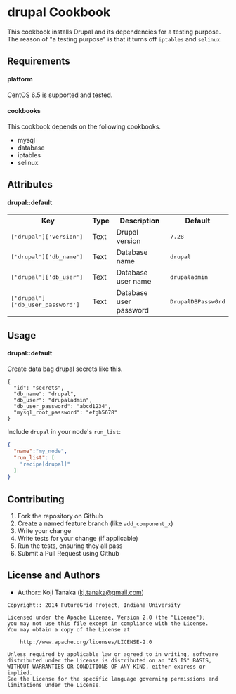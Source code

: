 drupal Cookbook
===============
This cookbook installs Drupal and its dependencies for a testing purpose. The reason of "a testing purpose" is that it turns off `iptables` and `selinux`.

Requirements
------------

#### platform
CentOS 6.5 is supported and tested.

#### cookbooks
This cookbook depends on the following cookbooks.

* mysql
* database
* iptables
* selinux

Attributes
----------

#### drupal::default
<table>
  <tr>
    <th>Key</th>
    <th>Type</th>
    <th>Description</th>
    <th>Default</th>
  </tr>
  <tr>
    <td><tt>['drupal']['version']</tt></td>
    <td>Text</td>
    <td>Drupal version</td>
    <td><tt>7.28</tt></td>
  </tr>
  <tr>
    <td><tt>['drupal']['db_name']</tt></td>
    <td>Text</td>
    <td>Database name</td>
    <td><tt>drupal</tt></td>
  </tr>
  <tr>
    <td><tt>['drupal']['db_user']</tt></td>
    <td>Text</td>
    <td>Database user name</td>
    <td><tt>drupaladmin</tt></td>
  </tr>
  <tr>
    <td><tt>['drupal']['db_user_password']</tt></td>
    <td>Text</td>
    <td>Database user password</td>
    <td><tt>DrupalDBPassw0rd</tt></td>
  </tr>
</table>

Usage
-----
#### drupal::default
Create data bag drupal secrets like this.

```
{
  "id": "secrets",
  "db_name": "drupal",
  "db_user": "drupaladmin",
  "db_user_password": "abcd1234",
  "mysql_root_password": "efgh5678"
}
```

Include `drupal` in your node's `run_list`:

```json
{
  "name":"my_node",
  "run_list": [
    "recipe[drupal]"
  ]
}
```

Contributing
------------

1. Fork the repository on Github
2. Create a named feature branch (like `add_component_x`)
3. Write your change
4. Write tests for your change (if applicable)
5. Run the tests, ensuring they all pass
6. Submit a Pull Request using Github

License and Authors
-------------------

- Author:: Koji Tanaka (<kj.tanaka@gmail.com>)

```text
Copyright:: 2014 FutureGrid Project, Indiana University

Licensed under the Apache License, Version 2.0 (the "License");
you may not use this file except in compliance with the License.
You may obtain a copy of the License at

    http://www.apache.org/licenses/LICENSE-2.0

Unless required by applicable law or agreed to in writing, software
distributed under the License is distributed on an "AS IS" BASIS,
WITHOUT WARRANTIES OR CONDITIONS OF ANY KIND, either express or implied.
See the License for the specific language governing permissions and
limitations under the License.
```

